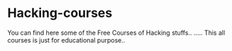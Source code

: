 # Hacking-courses
You can find here some of the Free Courses of Hacking stuffs.. ..... This all courses is just for educational purpose.. 
